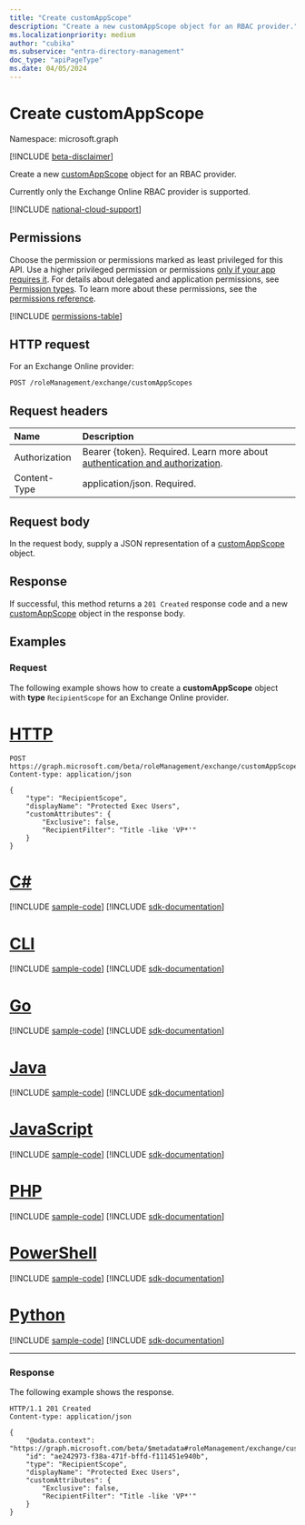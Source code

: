 ```yaml
---
title: "Create customAppScope"
description: "Create a new customAppScope object for an RBAC provider."
ms.localizationpriority: medium
author: "cubika"
ms.subservice: "entra-directory-management"
doc_type: "apiPageType"
ms.date: 04/05/2024
---
```


# Create customAppScope

Namespace: microsoft.graph

[!INCLUDE [beta-disclaimer](../../includes/beta-disclaimer.md)]

Create a new [customAppScope](../resources/customappscope.md) object for an RBAC provider.

Currently only the Exchange Online RBAC provider is supported.

[!INCLUDE [national-cloud-support](../../includes/all-clouds.md)]

## Permissions

Choose the permission or permissions marked as least privileged for this API. Use a higher privileged permission or permissions [only if your app requires it](/graph/permissions-overview#best-practices-for-using-microsoft-graph-permissions). For details about delegated and application permissions, see [Permission types](/graph/permissions-overview#permission-types). To learn more about these permissions, see the [permissions reference](/graph/permissions-reference).

<!-- { "blockType": "permissions", "name": "unifiedrbacapplication_post_customappscope" } -->
[!INCLUDE [permissions-table](../includes/permissions/unifiedrbacapplication-post-customappscope-permissions.md)]

## HTTP request

For an Exchange Online provider:

<!-- { "blockType": "ignored" } -->

```http
POST /roleManagement/exchange/customAppScopes
```

## Request headers

| Name          | Description                 |
|:--------------|:----------------------------|
|Authorization|Bearer {token}. Required. Learn more about [authentication and authorization](/graph/auth/auth-concepts).|
| Content-Type  | application/json. Required. |

## Request body

In the request body, supply a JSON representation of a [customAppScope](../resources/customappscope.md) object.

## Response

If successful, this method returns a `201 Created` response code and a new [customAppScope](../resources/customappscope.md) object in the response body.

## Examples

<!--### Example 1: Create a custom app scope object with recipient scope type for Exchange Online Provider-->

### Request

The following example shows how to create a **customAppScope** object with **type** `RecipientScope` for an Exchange Online provider.

# [HTTP](#tab/http)
<!-- {
  "blockType": "request",
  "name": "post_customAppScope_ExchangeOnlineProvider"
}
-->
```http
POST https://graph.microsoft.com/beta/roleManagement/exchange/customAppScopes
Content-type: application/json

{
    "type": "RecipientScope",
    "displayName": "Protected Exec Users",
    "customAttributes": {
        "Exclusive": false,
        "RecipientFilter": "Title -like 'VP*'"
    }
}
```

# [C#](#tab/csharp)
[!INCLUDE [sample-code](../includes/snippets/csharp/post-customappscope-exchangeonlineprovider-csharp-snippets.md)]
[!INCLUDE [sdk-documentation](../includes/snippets/snippets-sdk-documentation-link.md)]

# [CLI](#tab/cli)
[!INCLUDE [sample-code](../includes/snippets/cli/post-customappscope-exchangeonlineprovider-cli-snippets.md)]
[!INCLUDE [sdk-documentation](../includes/snippets/snippets-sdk-documentation-link.md)]

# [Go](#tab/go)
[!INCLUDE [sample-code](../includes/snippets/go/post-customappscope-exchangeonlineprovider-go-snippets.md)]
[!INCLUDE [sdk-documentation](../includes/snippets/snippets-sdk-documentation-link.md)]

# [Java](#tab/java)
[!INCLUDE [sample-code](../includes/snippets/java/post-customappscope-exchangeonlineprovider-java-snippets.md)]
[!INCLUDE [sdk-documentation](../includes/snippets/snippets-sdk-documentation-link.md)]

# [JavaScript](#tab/javascript)
[!INCLUDE [sample-code](../includes/snippets/javascript/post-customappscope-exchangeonlineprovider-javascript-snippets.md)]
[!INCLUDE [sdk-documentation](../includes/snippets/snippets-sdk-documentation-link.md)]

# [PHP](#tab/php)
[!INCLUDE [sample-code](../includes/snippets/php/post-customappscope-exchangeonlineprovider-php-snippets.md)]
[!INCLUDE [sdk-documentation](../includes/snippets/snippets-sdk-documentation-link.md)]

# [PowerShell](#tab/powershell)
[!INCLUDE [sample-code](../includes/snippets/powershell/post-customappscope-exchangeonlineprovider-powershell-snippets.md)]
[!INCLUDE [sdk-documentation](../includes/snippets/snippets-sdk-documentation-link.md)]

# [Python](#tab/python)
[!INCLUDE [sample-code](../includes/snippets/python/post-customappscope-exchangeonlineprovider-python-snippets.md)]
[!INCLUDE [sdk-documentation](../includes/snippets/snippets-sdk-documentation-link.md)]

---

### Response

The following example shows the response.

<!-- {
  "blockType": "response",
  "truncated": true,
  "@odata.type": "microsoft.graph.customAppScope"
} -->

```http
HTTP/1.1 201 Created
Content-type: application/json

{
    "@odata.context": "https://graph.microsoft.com/beta/$metadata#roleManagement/exchange/customAppScopes/$entity",
    "id": "ae242973-f38a-471f-bffd-f111451e940b",
    "type": "RecipientScope",
    "displayName": "Protected Exec Users",
    "customAttributes": {
        "Exclusive": false,
        "RecipientFilter": "Title -like 'VP*'"
    }
}
```
